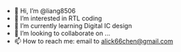 - 👋 Hi, I’m @liang8506
- 👀 I’m interested in RTL coding 
- 🌱 I’m currently learning Digital IC design
- 💞️ I’m looking to collaborate on ...
- 📫 How to reach me: email to alick66chen@gmail.com

<!---
liang8506/liang8506 is a ✨ special ✨ repository because its `README.md` (this file) appears on your GitHub profile.
You can click the Preview link to take a look at your changes.
--->
